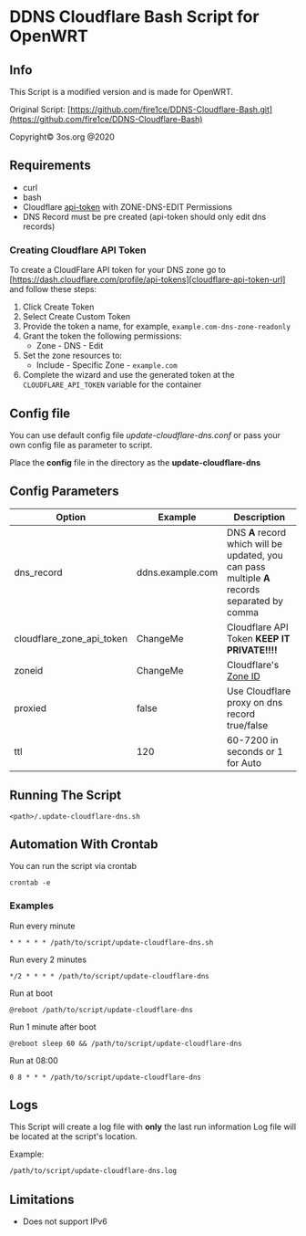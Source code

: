 # DDNS Cloudflare Bash Script for OpenWRT

## Info
This Script is a modified version and is made for OpenWRT.

Original Script: [https://github.com/fire1ce/DDNS-Cloudflare-Bash.git](https://github.com/fire1ce/DDNS-Cloudflare-Bash)

Copyright© 3os.org @2020

## Requirements

- curl
- bash
- Cloudflare [api-token](https://dash.cloudflare.com/profile/api-tokens) with ZONE-DNS-EDIT Permissions
- DNS Record must be pre created (api-token should only edit dns records)

### Creating Cloudflare API Token

To create a CloudFlare API token for your DNS zone go to [https://dash.cloudflare.com/profile/api-tokens][cloudflare-api-token-url] and follow these steps:

1. Click Create Token
2. Select Create Custom Token
3. Provide the token a name, for example, `example.com-dns-zone-readonly`
4. Grant the token the following permissions:
   - Zone - DNS - Edit
5. Set the zone resources to:
   - Include - Specific Zone - `example.com`
6. Complete the wizard and use the generated token at the `CLOUDFLARE_API_TOKEN` variable for the container

## Config file

You can use default config file _update-cloudflare-dns.conf_ or pass your own config file as parameter to script.

Place the **config** file in the directory as the **update-cloudflare-dns**

## Config Parameters

| **Option**                | **Example**      | **Description**                                                                                                           |
| ------------------------- | ---------------- | ------------------------------------------------------------------------------------------------------------------------- |
| dns_record                | ddns.example.com | DNS **A** record which will be updated, you can pass multiple **A** records separated by comma                            |
| cloudflare_zone_api_token | ChangeMe         | Cloudflare API Token **KEEP IT PRIVATE!!!!**                                                                              |
| zoneid                    | ChangeMe         | Cloudflare's [Zone ID](https://developers.cloudflare.com/fundamentals/get-started/basic-tasks/find-account-and-zone-ids/) |
| proxied                   | false            | Use Cloudflare proxy on dns record true/false                                                                             |
| ttl                       | 120              | 60-7200 in seconds or 1 for Auto                                                                                         |


## Running The Script

```shell
<path>/.update-cloudflare-dns.sh
```

## Automation With Crontab

You can run the script via crontab

```shell
crontab -e
```

### Examples

Run every minute

```shell
* * * * * /path/to/script/update-cloudflare-dns.sh
```

Run every 2 minutes

```shell
*/2 * * * * /path/to/script/update-cloudflare-dns
```

Run at boot

```shell
@reboot /path/to/script/update-cloudflare-dns
```

Run 1 minute after boot

```shell
@reboot sleep 60 && /path/to/script/update-cloudflare-dns
```

Run at 08:00

```shell
0 8 * * * /path/to/script/update-cloudflare-dns
```

## Logs

This Script will create a log file with **only** the last run information
Log file will be located at the script's location.

Example:

```bash
/path/to/script/update-cloudflare-dns.log
```

## Limitations

- Does not support IPv6


<!-- urls -->
<!-- appendices -->

[cloudflare-api-token-url]: https://dash.cloudflare.com/profile/api-tokens 'Cloudflare API Token'

<!-- end appendices -->
